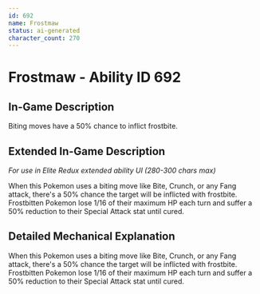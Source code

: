```yaml
---
id: 692
name: Frostmaw
status: ai-generated
character_count: 270
---
```


# Frostmaw - Ability ID 692

## In-Game Description
Biting moves have a 50% chance to inflict frostbite.

## Extended In-Game Description
*For use in Elite Redux extended ability UI (280-300 chars max)*

When this Pokemon uses a biting move like Bite, Crunch, or any Fang attack, there's a 50% chance the target will be inflicted with frostbite. Frostbitten Pokemon lose 1/16 of their maximum HP each turn and suffer a 50% reduction to their Special Attack stat until cured.

## Detailed Mechanical Explanation

When this Pokemon uses a biting move like Bite, Crunch, or any Fang attack, there's a 50% chance the target will be inflicted with frostbite. Frostbitten Pokemon lose 1/16 of their maximum HP each turn and suffer a 50% reduction to their Special Attack stat until cured.